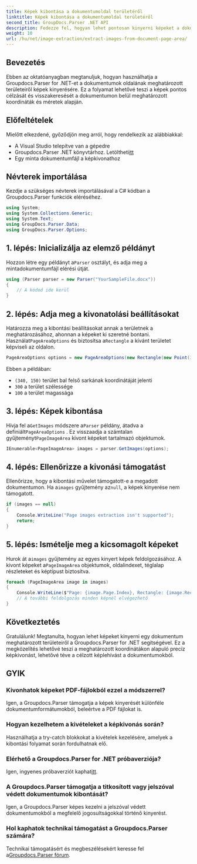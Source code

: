 ```yaml
---
title: Képek kibontása a dokumentumoldal területéről
linktitle: Képek kibontása a dokumentumoldal területéről
second_title: GroupDocs.Parser .NET API
description: Fedezze fel, hogyan lehet pontosan kinyerni képeket a dokumentumokból a Groupdocs.Parser for .NET segítségével. Tanuljon meg konkrét területeket célozni a pontos képkivonás érdekében.
weight: 10
url: /hu/net/image-extraction/extract-images-from-document-page-area/
---
```

## Bevezetés
Ebben az oktatóanyagban megtanuljuk, hogyan használhatja a Groupdocs.Parser for .NET-et a dokumentumok oldalának meghatározott területeiről képek kinyerésére. Ez a folyamat lehetővé teszi a képek pontos célzását és visszakeresését a dokumentumon belül meghatározott koordináták és méretek alapján.
## Előfeltételek
Mielőtt elkezdené, győződjön meg arról, hogy rendelkezik az alábbiakkal:
- A Visual Studio telepítve van a gépedre
-  Groupdocs.Parser .NET könyvtárhoz. Letöltheti[itt](https://releases.groupdocs.com/parser/net/)
- Egy minta dokumentumfájl a képkivonathoz
## Névterek importálása
Kezdje a szükséges névterek importálásával a C# kódban a Groupdocs.Parser funkciók eléréséhez.
```csharp
using System;
using System.Collections.Generic;
using System.Text;
using GroupDocs.Parser.Data;
using GroupDocs.Parser.Options;
```
## 1. lépés: Inicializálja az elemző példányt
 Hozzon létre egy példányt a`Parser` osztályt, és adja meg a mintadokumentumfájl elérési útját.
```csharp
using (Parser parser = new Parser("YourSampleFile.docx"))
{
    // A kódod ide kerül
}
```
## 2. lépés: Adja meg a kivonatolási beállításokat
 Határozza meg a kibontási beállításokat annak a területnek a meghatározásához, ahonnan a képeket ki szeretné bontani. Használat`PageAreaOptions` és biztosítsa a`Rectangle` a kívánt területet képviseli az oldalon.
```csharp
PageAreaOptions options = new PageAreaOptions(new Rectangle(new Point(340, 150), new Size(300, 100)));
```
Ebben a példában:
- `(340, 150)` terület bal felső sarkának koordinátáját jelenti
- `300` a terület szélessége
- `100` a terület magassága
## 3. lépés: Képek kibontása
 Hívja fel a`GetImages` módszere a`Parser` példány, átadva a definiált`PageAreaOptions` . Ez visszaadja a számtalan gyűjteményt`PageImageArea` kivont képeket tartalmazó objektumok.
```csharp
IEnumerable<PageImageArea> images = parser.GetImages(options);
```
## 4. lépés: Ellenőrizze a kivonási támogatást
 Ellenőrizze, hogy a kibontási művelet támogatott-e a megadott dokumentumon. Ha a`images` gyűjtemény az`null`, a képek kinyerése nem támogatott.
```csharp
if (images == null)
{
    Console.WriteLine("Page images extraction isn't supported");
    return;
}
```
## 5. lépés: Ismételje meg a kicsomagolt képeket
 Hurok át a`images` gyűjtemény az egyes kinyert képek feldolgozásához. A kivont képeket a`PageImageArea` objektumok, oldalindexet, téglalap részleteket és képtípust biztosítva.
```csharp
foreach (PageImageArea image in images)
{
    Console.WriteLine($"Page: {image.Page.Index}, Rectangle: {image.Rectangle}, Type: {image.FileType}");
    // A további feldolgozás minden képnél elvégezhető
}
```
## Következtetés
Gratulálunk! Megtanulta, hogyan lehet képeket kinyerni egy dokumentum meghatározott területeiről a Groupdocs.Parser for .NET segítségével. Ez a megközelítés lehetővé teszi a meghatározott koordinátákon alapuló precíz képkivonást, lehetővé téve a célzott képlehívást a dokumentumokból.

## GYIK
### Kivonhatok képeket PDF-fájlokból ezzel a módszerrel?
Igen, a Groupdocs.Parser támogatja a képek kinyerését különféle dokumentumformátumokból, beleértve a PDF fájlokat is.
### Hogyan kezelhetem a kivételeket a képkivonás során?
Használhatja a try-catch blokkokat a kivételek kezelésére, amelyek a kibontási folyamat során fordulhatnak elő.
### Elérhető a Groupdocs.Parser for .NET próbaverziója?
 Igen, ingyenes próbaverziót kaphat[itt](https://releases.groupdocs.com/).
### A Groupdocs.Parser támogatja a titkosított vagy jelszóval védett dokumentumok kibontását?
Igen, a Groupdocs.Parser képes kezelni a jelszóval védett dokumentumokból a megfelelő jogosultságokkal történő kinyerést.
### Hol kaphatok technikai támogatást a Groupdocs.Parser számára?
 Technikai támogatásért és megbeszélésekért keresse fel a[Groupdocs.Parser fórum](https://forum.groupdocs.com/c/parser/17).